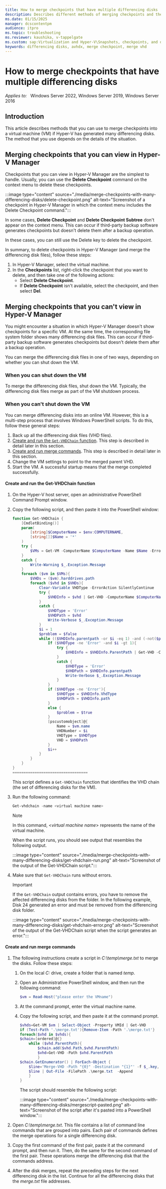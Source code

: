 ```yaml
---
title: How to merge checkpoints that have multiple differencing disks
description: Describes different methods of merging checkpoints and their associated differencing disks into the related virtual machine.
ms.date: 01/15/2025
manager: dcscontentpm
audience: itpro
ms.topic: troubleshooting
ms.reviewer: kaushika, v-tappelgate
ms.custom: sap:Virtualization and Hyper-V\Snapshots, checkpoints, and differencing disks, csstroubleshoot
keywords: differencing disks, avhdx, merge checkpoint, merge vhd
---
```


# How to merge checkpoints that have multiple differencing disks

_Applies to:_ &nbsp; Windows Server 2022, Windows Server 2019, Windows Server 2016

## Introduction

This article describes methods that you can use to merge checkpoints into a virtual machine (VM) if Hyper-V has generated many differencing disks. The method that you use depends on the details of the situation.

## Merging checkpoints that you can view in Hyper-V Manager

Checkpoints that you can view in Hyper-V Manager are the simplest to handle. Usually, you can use the **Delete Checkpoint** command on the context menu to delete these checkpoints.

:::image type="content" source="./media/merge-checkpoints-with-many-differencing-disks/delete-checkpoint.png" alt-text="Screenshot of a checkpoint in Hyper-V Manager in which the context menu includes the Delete Checkpoint command.":::

In some cases, **Delete Checkpoint** and **Delete Checkpoint Subtree** don't appear on the context menu. This can occur if third-party backup software generates checkpoints but doesn't delete them after a backup operation.

In these cases, you can still use the Delete key to delete the checkpoint.

In summary, to delete checkpoints in Hyper-V Manager (and merge the differencing disk files), follow these steps:

1. In Hyper-V Manager, select the virtual machine.
2. In the **Checkpoints** list, right-click the checkpoint that you want to delete, and then take one of the following actions:
   - Select **Delete Checkpoint**.
   - If **Delete Checkpoint** isn't available, select the checkpoint, and then select **Del**.

## Merging checkpoints that you can't view in Hyper-V Manager

You might encounter a situation in which Hyper-V Manager doesn't show checkpoints for a specific VM. At the same time, the corresponding file system folder shows many differencing disk files. This can occur if third-party backup software generates checkpoints but doesn't delete them after a backup operation.

You can merge the differencing disk files in one of two ways, depending on whether you can shut down the VM.

### When you can shut down the VM

To merge the differencing disk files, shut down the VM. Typically, the differencing disk files merge as part of the VM shutdown process.

### When you can't shut down the VM

You can merge differencing disks into an online VM. However, this is a multi-step process that involves Windows PowerShell scripts. To do this, follow these general steps:

1. Back up all the differencing disk files (VHD files).
1. [Create and run the `Get-VHDChain` function](#getchain). This step is described in detail later in this section.
1. [Create and run merge commands](#mergechain). This step is described in detail later in this section.
1. Change the VM settings to point to the merged parent VHD.
1. Start the VM. A successful startup means that the merge completed successfully.

#### <a id="getchain"></a>Create and run the Get-VHDChain function

1. On the Hyper-V host server, open an administrative PowerShell Command Prompt window.
1. Copy the following script, and then paste it into the PowerShell window:

   ```powershell
   function Get-VHDChain {
       [CmdletBinding()]
       param(
           [string]$ComputerName = $env:COMPUTERNAME,
           [string[]]$Name = '*'
       )
       try {
           $VMs = Get-VM -ComputerName $ComputerName -Name $Name -ErrorAction Stop
       }
       catch {
           Write-Warning $_.Exception.Message
       }
       foreach ($vm in $VMs){
           $VHDs = ($vm).harddrives.path
           foreach ($vhd in $VHDs){
               Clear-Variable VHDType -ErrorAction SilentlyContinue
               try {
                   $VHDInfo = $vhd | Get-VHD -ComputerName $ComputerName -ErrorAction Stop
               }
               catch {
                   $VHDType = 'Error'
                   $VHDPath = $vhd
                   Write-Verbose $_.Exception.Message
               }
               $i = 1
               $problem = $false
               while (($VHDInfo.parentpath -or $i -eq 1) -and (-not($problem))){
                   If ($VHDType -ne 'Error' -and $i -gt 1){
                       try {
                           $VHDInfo = $VHDInfo.ParentPath | Get-VHD -ComputerName $ComputerName -ErrorAction Stop
                       }
                       catch {
                           $VHDType = 'Error'
                           $VHDPath = $VHDInfo.parentpath
                           Write-Verbose $_.Exception.Message
                       }
                   }
                   if ($VHDType -ne 'Error'){
                       $VHDType = $VHDInfo.VhdType
                       $VHDPath = $VHDInfo.path
                   }
                   else {
                       $problem = $true
                   }
                   [pscustomobject]@{
                       Name = $vm.name
                       VHDNumber = $i
                       VHDType = $VHDType
                       VHD = $VHDPath
                   }
                   $i++
               }
           }
       }
   }
   ==================================
   ```

   This script defines a `Get-VHDChain` function that identifies the VHD chain (the set of differencing disks for the VM).

1. Run the following command:

   ```powershell
   Get-vhdchain -name <virtual machine name>
   ```

   > [!NOTE]  
   > In this command, <_virtual machine name_> represents the name of the virtual machine.

   When the script runs, you should see output that resembles the following output.

   :::image type="content" source="./media/merge-checkpoints-with-many-differencing-disks/get-vhdchain-run.png" alt-text="Screenshot of the output of the Get-VHDChain script.":::

1. Make sure that `Get-VHDChain` runs without errors.

   > [!IMPORTANT]  
   > If the `Get-VHDChain` output contains errors, you have to remove the affected differencing disks from the folder. In the following example, Disk 24 generated an error and must be removed from the differencing disk folder.
   >
   > :::image type="content" source="./media/merge-checkpoints-with-many-differencing-disks/get-vhdchain-error.png" alt-text="Screenshot of the output of the Get-VHDChain script when the script generates an error.":::

#### <a id="mergechain"></a>Create and run merge commands

1. The following instructions create a script in _C:\temp\merge.txt_ to merge the disks. Follow these steps:
   1. On the local _C:_ drive, create a folder that is named _temp_.
   1. Open an Administrative PowerShell window, and then run the following command:

      ```powershell
      $vm = Read-Host("please enter the VMname") 
      ```

   1. At the command prompt, enter the virtual machine name.
   1. Copy the following script, and then paste it at the command prompt.

      ```powershell
      $vhds=Get-VM $vm | Select-Object -Property VMId | Get-VHD 
      if (Test-Path '.\merge.txt'){Remove-Item -Path '.\merge.txt'}
      foreach($vhd in $vhds){
      $chain=[ordered]@{}
          while ($vhd.ParentPath){
              $chain.add($vhd.Path,$vhd.ParentPath)
              $vhd=Get-VHD -Path $vhd.ParentPath
              }
      $chain.GetEnumerator() | ForEach-Object {
          $line='Merge-VHD -Path "{0}" -Destination "{1}"' -f $_.key, $_.value
          $line | Out-File -FilePath .\merge.txt  -Append
          }    
      }
      ```

      The script should resemble the following script:

      :::image type="content" source="./media/merge-checkpoints-with-many-differencing-disks/mergescript-pasted.png" alt-text="Screenshot of the script after it's pasted into a PowerShell window.":::

1. Open _C:\temp\merge.txt_. This file contains a list of command line commands that are grouped into pairs. Each pair of commands defines the merge operations for a single differencing disk.

1. Copy the first command of the first pair, paste it at the command prompt, and then run it. Then, do the same for the second command of the first pair. These operations merge the differencing disk that the commands address.

1. After the disk merges, repeat the preceding steps for the next differencing disk in the list. Continue for all the differencing disks that the _merge.txt_ file addresses.
